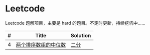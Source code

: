 # Leetcode

Leetcode 题解项目，主要是 hard 的题目。不定时更新，持续挖坑中……

| # | Title | Solution |
|---| ----- | -------- |
|4|[两个排序数组的中位数](https://leetcode-cn.com/problems/median-of-two-sorted-arrays/description/)|[二分](./median-of-two-sorted-arrays.md)|


